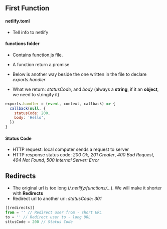 ## First Function

#### netlify.toml

- Tell info to netlify

#### functions folder

- Contains function.js file.
- A function return a promise

- Below is another way beside the one written in the file to declare _exports.handler_

- What we return: _statusCode_, and _body_ (always a **string**, if it an **object**, we need to stringify it)

```Javascript
exports.handler = (event, context, callback) => {
  callback(null, {
    statusCode: 200,
    body: 'Hello',
  })
}
```

#### Status Code

- HTTP request: local computer sends a request to server
- HTTP response status code: _200 Ok_, _201 Creater_, _400 Bad Request_, _404 Not Found_, _500 Internal Server: Error_

## Redirects

- The original url is too long (_/.netlify/functions/..._). We will make it shorter with **Redirects**
- Redirect url to another url: _statusCode: 301_

```Javascript
[[redirects]]
from = '' // Redirect user from - short URL
to = '' // Redirect user to - long URL
sttusCode = 200 // Status Code
```

